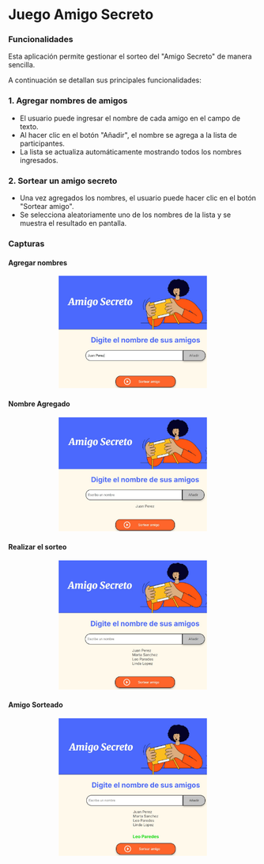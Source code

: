 <h1>Juego Amigo Secreto</h1>

### Funcionalidades

Esta aplicación permite gestionar el sorteo del "Amigo Secreto" de manera sencilla.  

A continuación se detallan sus principales funcionalidades:

### 1. Agregar nombres de amigos
- El usuario puede ingresar el nombre de cada amigo en el campo de texto.
- Al hacer clic en el botón "Añadir", el nombre se agrega a la lista de participantes.
- La lista se actualiza automáticamente mostrando todos los nombres ingresados.

### 2. Sortear un amigo secreto
- Una vez agregados los nombres, el usuario puede hacer clic en el botón "Sortear amigo".
- Se selecciona aleatoriamente uno de los nombres de la lista y se muestra el resultado en pantalla.

### Capturas

#### Agregar nombres
<p align="center">
<img src="assets/agregaNombre.jpg" alt="Agregar nombres" width="300"/>
</p>

#### Nombre Agregado 
<p align="center">
<img src="assets/agregadoNombre.jpg" alt="Agregar nombres" width="300"/>
</p>

#### Realizar el sorteo
<p align="center">
<img src="assets/participantes.jpg" alt="Sortear amigo" width="300"/>
</p>

#### Amigo Sorteado
<p align="center">
<img src="assets/sorteo.jpg" alt="Sortear amigo" width="300"/>
</p>